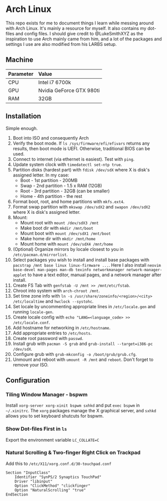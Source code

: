 # Arch Linux

This repo exists for me to document things I learn while messing around with Arch Linux. It's mainly a resource for myself. It also contains my dot-files and config files. I should give credit to @LukeSmithXYZ as the inspiration to use Arch mainly came from him, and a lot of the packages and settings I use are also modified from his LARBS setup.

## Machine
| Parameter | Value |
| :---      | :---  |
| CPU | Intel i7 6700k |
| GPU | Nvidia GeForce GTX 980ti |
| RAM | 32GB |

## Installation
Simple enough.

1. Boot into ISO and consequently Arch
2. Verify the boot mode. If `ls /sys/firmware/efi/efivars` returns any results, then boot mode is UEFI. Otherwise, traditional BIOS can be used.
3. Connect to internet (via ethernet is easiest). Test with `ping`.
4. Update system clock with `timedatectl set-ntp true`.
5. Partition disks (hardest part) with `fdisk /dev/sdX` where X is disk's assigned letter. In my case:
    * Boot - 1st partition - 200MB
    * Swap - 2nd partition - 1.5 x RAM (12GB)
    * Root - 3rd partition - 32GB (can be smaller)
    * Home - 4th partition - the rest
6. Format boot, root, and home partitions with `mkfs.ext4`.
7. Format swap partition with `mkswap /dev/sdX2` and `swapon /dev/sdX2` where X is disk's assigned letter.
8. Mount:
    * Mount root with `mount /dev/sdX3 /mnt`
    * Make boot dir with `mkdir /mnt/boot`
    * Mount boot with `mount /dev/sdX1 /mnt/boot`
    * Make home dir with `mkdir /mnt/home`
    * Mount home with `mount /dev/sdX4 /mnt/home`
9. (Optional) Organize mirrors by locale closest to you in `/etc/pacman.d/mirrorlist`.
10. Select packages you wish to install and install base packages with `pacstrap /mnt base linux linux-firmware ...`. Here I also install `neovim base-devel man-pages man-db texinfo networkmanager network-manager-applet` to have a text editor, manual pages, and a network manager after install.
11. Create FS Tab with `genfstab -U /mnt >> /mnt/etc/fstab`.
12. Chroot into system with `arch-chroot /mnt`.
13. Set time zone info with `ln -s /usr/share/zoneinfo/<region>/<city> /etc/localtime` and `hwclock --systohc`.
14. Set locale by uncommenting appropriate lines in `/etc/locale.gen` and running `locale-gen`.
15. Create locale config with `echo "LANG=<language_code> >> /etc/locale.conf`.
16. Add hostname for networking in `/etc/hostname`.
17. Add appropriate entries to `/etc/hosts`.
18. Create root password with `passwd`.
19. Install grub with `pacman -S grub` and `grub-install --target=i386-pc /dev/sdX`.
20. Configure grub with `grub-mkconfig -o /boot/grub/grub.cfg`.
21. Unmount and reboot with `umount -R /mnt` and `reboot`. Don't forget to remove your ISO.

## Configuration

### Tiling Window Manager - bspwm
Install `xorg-server xorg-xinit bspwm sxhkd` and put `exec bspwm` in `~/.xinitrc`. The `xorg` packages manage the X graphical server, and `sxhkd` allows you to set keyboard shutcuts for bspwm.

### Show Dot-files First in `ls`
Export the environment variable `LC_COLLATE=C`

### Natural Scrolling & Two-finger Right Click on Trackpad
Add this to `/etc/X11/xorg.conf.d/30-touchpad.conf`
```
Section "InputClass"
	Identifier "SynPS/2 Synaptics TouchPad"
	Driver "libinput"
	Option "ClickMethod" "clickfinger"
	Option "NaturalScrolling" "true"
EndSection
```
